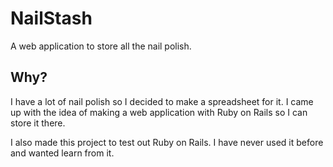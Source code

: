 # NailStash
A web application to store all the nail polish.

## Why?
I have a lot of nail polish so I decided to make a spreadsheet for it. I came up with the idea of making a web application with Ruby on Rails so I can store it there.

I also made this project to test out Ruby on Rails. I have never used it before and wanted learn from it.